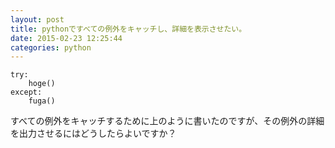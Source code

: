 ```yaml
---
layout: post
title: pythonですべての例外をキャッチし、詳細を表示させたい。
date: 2015-02-23 12:25:44
categories: python
---
```

<!-- {% raw %} -->
<pre><code>try:
    hoge()
except:
    fuga()
</code></pre>

<p>すべての例外をキャッチするために上のように書いたのですが、その例外の詳細を出力させるにはどうしたらよいですか？</p>
<!-- {% endraw %} -->
